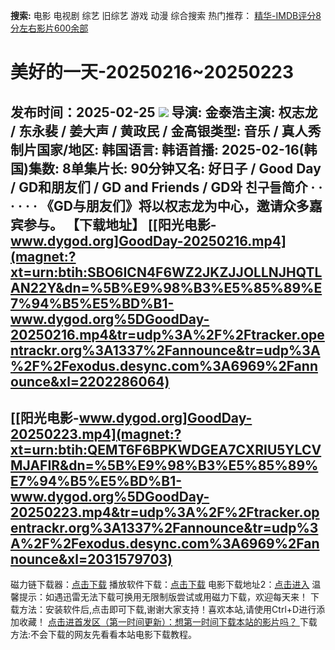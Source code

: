 **搜索:** 电影 电视剧 综艺 旧综艺 游戏 动漫 综合搜索 热门推荐： [精华-IMDB评分8分左右影片600余部](https://www.dytt8.com/html/gndy/jddy/20160320/50510.html)
# 美好的一天-20250216~20250223
发布时间：2025-02-25 
![](https://wx1.sinaimg.cn/large/008qLTMTly1hypxkastpkj30u00k3av2.jpg)
导演: 金泰浩主演: 权志龙 / 东永裴 / 姜大声 / 黄政民 / 金高银类型: 音乐 / 真人秀制片国家/地区: 韩国语言: 韩语首播: 2025-02-16(韩国)集数: 8单集片长: 90分钟又名: 好日子 / Good Day / GD和朋友们 / GD and Friends / GD와 친구들简介 · · · · · ·
《GD与朋友们》将以权志龙为中心，邀请众多嘉宾参与。
**【下载地址】**
[[阳光电影-www.dygod.org]GoodDay-20250216.mp4](magnet:?xt=urn:btih:SBO6ICN4F6WZ2JKZJJOLLNJHQTLAN22Y&dn=%5B%E9%98%B3%E5%85%89%E7%94%B5%E5%BD%B1-www.dygod.org%5DGoodDay-20250216.mp4&tr=udp%3A%2F%2Ftracker.opentrackr.org%3A1337%2Fannounce&tr=udp%3A%2F%2Fexodus.desync.com%3A6969%2Fannounce&xl=2202286064)  
---  
[[阳光电影-www.dygod.org]GoodDay-20250223.mp4](magnet:?xt=urn:btih:QEMT6F6BPKWDGEA7CXRIU5YLCVMJAFIR&dn=%5B%E9%98%B3%E5%85%89%E7%94%B5%E5%BD%B1-www.dygod.org%5DGoodDay-20250223.mp4&tr=udp%3A%2F%2Ftracker.opentrackr.org%3A1337%2Fannounce&tr=udp%3A%2F%2Fexodus.desync.com%3A6969%2Fannounce&xl=2031579703)  
---  
磁力链下载器：[点击下载](https://dygod.org/js/bt.htm "qBittorrent") 播放软件下载：[点击下载](https://dygod.org/js/player.htm "PotPlayer") 电影下载地址2：[点击进入](https://dygod.org/ "阳光电影") 温馨提示：如遇迅雷无法下载可换用无限制版尝试或用磁力下载，欢迎每天来！  下载方法：安装软件后,点击即可下载,谢谢大家支持！喜欢本站,请使用Ctrl+D进行添加收藏！ [点击进首发区（第一时间更新）：想第一时间下载本站的影片吗？ ](https://www.ygdy8.net/)下载方法:不会下载的网友先看看本站电影下载教程。
